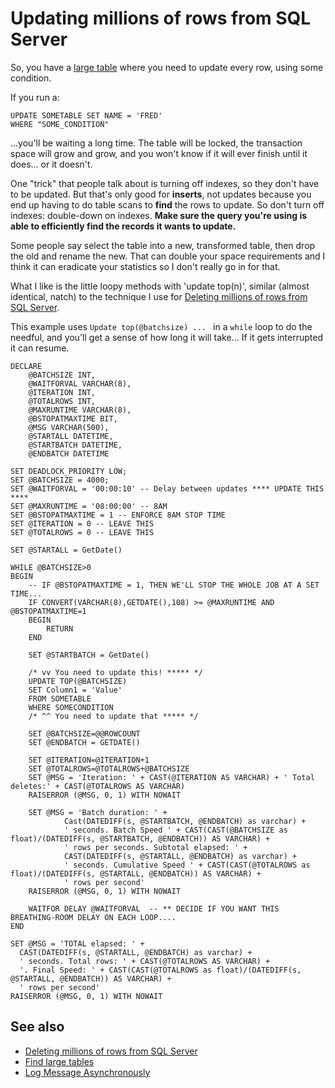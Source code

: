 ﻿# Updating millions of rows from SQL Server

So, you have a [large table](.\find_large_tables.md) where you need to update every row, using some condition.

If you run a:

    UPDATE SOMETABLE SET NAME = 'FRED'
    WHERE "SOME_CONDITION"

...you'll be waiting a long time. The table will be locked, the transaction space will grow and grow, and you won't know if it will ever finish until it does... or it doesn't.

One "trick" that people talk about is turning off indexes, so they don't have to be updated. But that's only good for **inserts**, not updates because you end up having to do table scans to **find** the rows to update. So don't turn off indexes: double-down on indexes. **Make sure the query you're using is able to efficiently find the records it wants to update.**

Some people say select the table into a new, transformed table, then drop the old and rename the new. That can double your space requirements and I think it can eradicate your statistics so I don't really go in for that.

What I like is the little loopy methods with 'update top(n)', similar (almost identical, natch) to the technique I use for [Deleting millions of rows from SQL Server](delete_millions_of_rows.md).

This example uses `Update top(@batchsize) ... ` in a `while` loop to do the needful, and you'll get a sense of how long it will take... If it gets interrupted it can resume.

    DECLARE
        @BATCHSIZE INT,
        @WAITFORVAL VARCHAR(8),
        @ITERATION INT,
        @TOTALROWS INT,
        @MAXRUNTIME VARCHAR(8),
        @BSTOPATMAXTIME BIT,
        @MSG VARCHAR(500),
        @STARTALL DATETIME,
        @STARTBATCH DATETIME,
        @ENDBATCH DATETIME

    SET DEADLOCK_PRIORITY LOW;
    SET @BATCHSIZE = 4000;
    SET @WAITFORVAL = '00:00:10' -- Delay between updates **** UPDATE THIS ****
    SET @MAXRUNTIME = '08:00:00' -- 8AM
    SET @BSTOPATMAXTIME = 1 -- ENFORCE 8AM STOP TIME
    SET @ITERATION = 0 -- LEAVE THIS
    SET @TOTALROWS = 0 -- LEAVE THIS

    SET @STARTALL = GetDate()

    WHILE @BATCHSIZE>0
    BEGIN
        -- IF @BSTOPATMAXTIME = 1, THEN WE'LL STOP THE WHOLE JOB AT A SET TIME...
        IF CONVERT(VARCHAR(8),GETDATE(),108) >= @MAXRUNTIME AND @BSTOPATMAXTIME=1
        BEGIN
            RETURN
        END

        SET @STARTBATCH = GetDate()

        /* vv You need to update this! ***** */
        UPDATE TOP(@BATCHSIZE)
		SET Column1 = 'Value'
        FROM SOMETABLE
        WHERE SOMECONDITION
        /* ^^ You need to update that ***** */

        SET @BATCHSIZE=@@ROWCOUNT
        SET @ENDBATCH = GETDATE()

        SET @ITERATION=@ITERATION+1
        SET @TOTALROWS=@TOTALROWS+@BATCHSIZE
        SET @MSG = 'Iteration: ' + CAST(@ITERATION AS VARCHAR) + ' Total deletes:' + CAST(@TOTALROWS AS VARCHAR)
        RAISERROR (@MSG, 0, 1) WITH NOWAIT

        SET @MSG = 'Batch duration: ' +
                Cast(DATEDIFF(s, @STARTBATCH, @ENDBATCH) as varchar) +
                ' seconds. Batch Speed ' + CAST(CAST(@BATCHSIZE as float)/(DATEDIFF(s, @STARTBATCH, @ENDBATCH)) AS VARCHAR) +
                ' rows per seconds. Subtotal elapsed: ' +
                CAST(DATEDIFF(s, @STARTALL, @ENDBATCH) as varchar) +
                ' seconds. Cumulative Speed ' + CAST(CAST(@TOTALROWS as float)/(DATEDIFF(s, @STARTALL, @ENDBATCH)) AS VARCHAR) +
                ' rows per second'
        RAISERROR (@MSG, 0, 1) WITH NOWAIT

        WAITFOR DELAY @WAITFORVAL  -- ** DECIDE IF YOU WANT THIS BREATHING-ROOM DELAY ON EACH LOOP....
    END

    SET @MSG = 'TOTAL elapsed: ' +
      CAST(DATEDIFF(s, @STARTALL, @ENDBATCH) as varchar) +
      ' seconds. Total rows: ' + CAST(@TOTALROWS AS VARCHAR) +
      '. Final Speed: ' + CAST(CAST(@TOTALROWS as float)/(DATEDIFF(s, @STARTALL, @ENDBATCH)) AS VARCHAR) +
      ' rows per second'
    RAISERROR (@MSG, 0, 1) WITH NOWAIT

## See also

 * [Deleting millions of rows from SQL Server](delete_millions_of_rows.md)
 * [Find large tables](.\find_large_tables.md)
 * [Log Message Asynchronously](.\Log_Message_During_LongRunning_Proc.md)